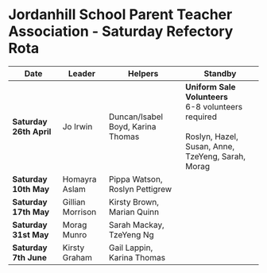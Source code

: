 # Jordanhill School Parent Teacher Association - Saturday Refectory Rota

| Date                    | Leader           | Helpers                            | Standby                                                                             |
| ----------------------- | ---------------- | ---------------------------------- | ----------------------------------------------------------------------------------- |
| **Saturday 26th April** | Jo Irwin         | Duncan/Isabel Boyd, Karina Thomas  | **Uniform Sale Volunteers** <br> 6-8 volunteers required <br><br> Roslyn, Hazel, Susan, Anne, TzeYeng, Sarah, Morag|
| **Saturday 10th May**   | Homayra Aslam    | Pippa Watson, Roslyn Pettigrew     |                                                                                     |
| **Saturday 17th May**   | Gillian Morrison | Kirsty Brown, Marian Quinn         |                                                                                     |
| **Saturday 31st May**   | Morag Munro      | Sarah Mackay, TzeYeng Ng              |                                                                                     |
| **Saturday 7th June**   | Kirsty Graham    | Gail Lappin, Karina Thomas         |                                                                                     |







